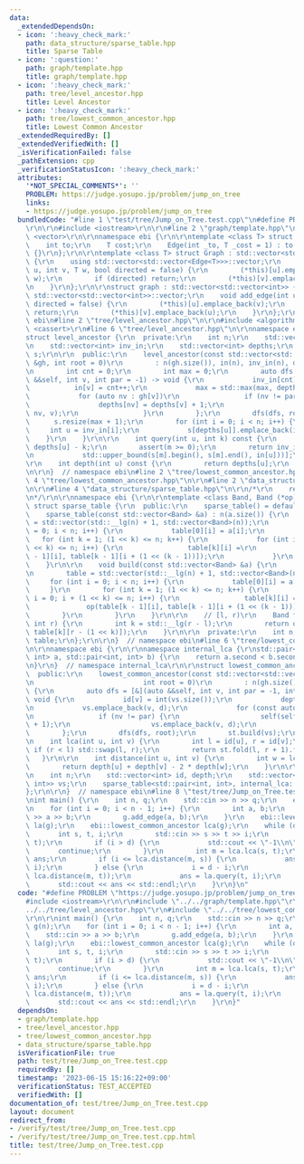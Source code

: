 ```yaml
---
data:
  _extendedDependsOn:
  - icon: ':heavy_check_mark:'
    path: data_structure/sparse_table.hpp
    title: Sparse Table
  - icon: ':question:'
    path: graph/template.hpp
    title: graph/template.hpp
  - icon: ':heavy_check_mark:'
    path: tree/level_ancestor.hpp
    title: Level Ancestor
  - icon: ':heavy_check_mark:'
    path: tree/lowest_common_ancestor.hpp
    title: Lowest Common Ancestor
  _extendedRequiredBy: []
  _extendedVerifiedWith: []
  _isVerificationFailed: false
  _pathExtension: cpp
  _verificationStatusIcon: ':heavy_check_mark:'
  attributes:
    '*NOT_SPECIAL_COMMENTS*': ''
    PROBLEM: https://judge.yosupo.jp/problem/jump_on_tree
    links:
    - https://judge.yosupo.jp/problem/jump_on_tree
  bundledCode: "#line 1 \"test/tree/Jump_on_Tree.test.cpp\"\n#define PROBLEM \"https://judge.yosupo.jp/problem/jump_on_tree\"\
    \r\n\r\n#include <iostream>\r\n\r\n#line 2 \"graph/template.hpp\"\n\r\n#include\
    \ <vector>\r\n\r\nnamespace ebi {\r\n\r\ntemplate <class T> struct Edge {\r\n\
    \    int to;\r\n    T cost;\r\n    Edge(int _to, T _cost = 1) : to(_to), cost(_cost)\
    \ {}\r\n};\r\n\r\ntemplate <class T> struct Graph : std::vector<std::vector<Edge<T>>>\
    \ {\r\n    using std::vector<std::vector<Edge<T>>>::vector;\r\n    void add_edge(int\
    \ u, int v, T w, bool directed = false) {\r\n        (*this)[u].emplace_back(v,\
    \ w);\r\n        if (directed) return;\r\n        (*this)[v].emplace_back(u, w);\r\
    \n    }\r\n};\r\n\r\nstruct graph : std::vector<std::vector<int>> {\r\n    using\
    \ std::vector<std::vector<int>>::vector;\r\n    void add_edge(int u, int v, bool\
    \ directed = false) {\r\n        (*this)[u].emplace_back(v);\r\n        if (directed)\
    \ return;\r\n        (*this)[v].emplace_back(u);\r\n    }\r\n};\r\n\r\n}  // namespace\
    \ ebi\n#line 2 \"tree/level_ancestor.hpp\"\n\r\n#include <algorithm>\r\n#include\
    \ <cassert>\r\n#line 6 \"tree/level_ancestor.hpp\"\n\r\nnamespace ebi {\r\n\r\n\
    struct level_ancestor {\r\n  private:\r\n    int n;\r\n    std::vector<int> in;\r\
    \n    std::vector<int> inv_in;\r\n    std::vector<int> depths;\r\n    std::vector<std::vector<int>>\
    \ s;\r\n\r\n  public:\r\n    level_ancestor(const std::vector<std::vector<int>>\
    \ &gh, int root = 0)\r\n        : n(gh.size()), in(n), inv_in(n), depths(n) {\r\
    \n        int cnt = 0;\r\n        int max = 0;\r\n        auto dfs = [&](auto\
    \ &&self, int v, int par = -1) -> void {\r\n            inv_in[cnt] = v;\r\n \
    \           in[v] = cnt++;\r\n            max = std::max(max, depths[v]);\r\n\
    \            for (auto nv : gh[v])\r\n                if (nv != par) {\r\n   \
    \                 depths[nv] = depths[v] + 1;\r\n                    self(self,\
    \ nv, v);\r\n                }\r\n        };\r\n        dfs(dfs, root);\r\n  \
    \      s.resize(max + 1);\r\n        for (int i = 0; i < n; i++) {\r\n       \
    \     int u = inv_in[i];\r\n            s[depths[u]].emplace_back(i);\r\n    \
    \    }\r\n    }\r\n\r\n    int query(int u, int k) const {\r\n        int m =\
    \ depths[u] - k;\r\n        assert(m >= 0);\r\n        return inv_in[*std::prev(\r\
    \n            std::upper_bound(s[m].begin(), s[m].end(), in[u]))];\r\n    }\r\n\
    \r\n    int depth(int u) const {\r\n        return depths[u];\r\n    }\r\n};\r\
    \n\r\n}  // namespace ebi\n#line 2 \"tree/lowest_common_ancestor.hpp\"\n\r\n#line\
    \ 4 \"tree/lowest_common_ancestor.hpp\"\n\r\n#line 2 \"data_structure/sparse_table.hpp\"\
    \n\r\n#line 4 \"data_structure/sparse_table.hpp\"\n\r\n/*\r\n    reference: https://scrapbox.io/data-structures/Sparse_Table\r\
    \n*/\r\n\r\nnamespace ebi {\r\n\r\ntemplate <class Band, Band (*op)(Band, Band)>\
    \ struct sparse_table {\r\n  public:\r\n    sparse_table() = default;\r\n\r\n\
    \    sparse_table(const std::vector<Band> &a) : n(a.size()) {\r\n        table\
    \ = std::vector(std::__lg(n) + 1, std::vector<Band>(n));\r\n        for (int i\
    \ = 0; i < n; i++) {\r\n            table[0][i] = a[i];\r\n        }\r\n     \
    \   for (int k = 1; (1 << k) <= n; k++) {\r\n            for (int i = 0; i + (1\
    \ << k) <= n; i++) {\r\n                table[k][i] =\r\n                    op(table[k\
    \ - 1][i], table[k - 1][i + (1 << (k - 1))]);\r\n            }\r\n        }\r\n\
    \    }\r\n\r\n    void build(const std::vector<Band> &a) {\r\n        n = (int)a.size();\r\
    \n        table = std::vector(std::__lg(n) + 1, std::vector<Band>(n));\r\n   \
    \     for (int i = 0; i < n; i++) {\r\n            table[0][i] = a[i];\r\n   \
    \     }\r\n        for (int k = 1; (1 << k) <= n; k++) {\r\n            for (int\
    \ i = 0; i + (1 << k) <= n; i++) {\r\n                table[k][i] =\r\n      \
    \              op(table[k - 1][i], table[k - 1][i + (1 << (k - 1))]);\r\n    \
    \        }\r\n        }\r\n    }\r\n\r\n    // [l, r)\r\n    Band fold(int l,\
    \ int r) {\r\n        int k = std::__lg(r - l);\r\n        return op(table[k][l],\
    \ table[k][r - (1 << k)]);\r\n    }\r\n\r\n  private:\r\n    int n;\r\n    std::vector<std::vector<Band>>\
    \ table;\r\n};\r\n\r\n}  // namespace ebi\n#line 6 \"tree/lowest_common_ancestor.hpp\"\
    \n\r\nnamespace ebi {\r\n\r\nnamespace internal_lca {\r\nstd::pair<int, int> op(std::pair<int,\
    \ int> a, std::pair<int, int> b) {\r\n    return a.second < b.second ? a : b;\r\
    \n}\r\n}  // namespace internal_lca\r\n\r\nstruct lowest_common_ancestor {\r\n\
    \  public:\r\n    lowest_common_ancestor(const std::vector<std::vector<int>> &gh,\r\
    \n                           int root = 0)\r\n        : n(gh.size()), id(n), depth(n)\
    \ {\r\n        auto dfs = [&](auto &&self, int v, int par = -1, int d = 0) ->\
    \ void {\r\n            id[v] = int(vs.size());\r\n            depth[v] = d;\r\
    \n            vs.emplace_back(v, d);\r\n            for (const auto &nv : gh[v])\r\
    \n                if (nv != par) {\r\n                    self(self, nv, v, d\
    \ + 1);\r\n                    vs.emplace_back(v, d);\r\n                }\r\n\
    \        };\r\n        dfs(dfs, root);\r\n        st.build(vs);\r\n    }\r\n\r\
    \n    int lca(int u, int v) {\r\n        int l = id[u], r = id[v];\r\n       \
    \ if (r < l) std::swap(l, r);\r\n        return st.fold(l, r + 1).first;\r\n \
    \   }\r\n\r\n    int distance(int u, int v) {\r\n        int w = lca(u, v);\r\n\
    \        return depth[u] + depth[v] - 2 * depth[w];\r\n    }\r\n\r\n  private:\r\
    \n    int n;\r\n    std::vector<int> id, depth;\r\n    std::vector<std::pair<int,\
    \ int>> vs;\r\n    sparse_table<std::pair<int, int>, internal_lca::op> st;\r\n\
    };\r\n\r\n}  // namespace ebi\n#line 8 \"test/tree/Jump_on_Tree.test.cpp\"\n\r\
    \nint main() {\r\n    int n, q;\r\n    std::cin >> n >> q;\r\n    ebi::graph g(n);\r\
    \n    for (int i = 0; i < n - 1; i++) {\r\n        int a, b;\r\n        std::cin\
    \ >> a >> b;\r\n        g.add_edge(a, b);\r\n    }\r\n    ebi::level_ancestor\
    \ la(g);\r\n    ebi::lowest_common_ancestor lca(g);\r\n    while (q--) {\r\n \
    \       int s, t, i;\r\n        std::cin >> s >> t >> i;\r\n        int d = lca.distance(s,\
    \ t);\r\n        if (i > d) {\r\n            std::cout << \"-1\\n\";\r\n     \
    \       continue;\r\n        }\r\n        int m = lca.lca(s, t);\r\n        int\
    \ ans;\r\n        if (i <= lca.distance(m, s)) {\r\n            ans = la.query(s,\
    \ i);\r\n        } else {\r\n            i = d - i;\r\n            assert(i <=\
    \ lca.distance(m, t));\r\n            ans = la.query(t, i);\r\n        }\r\n \
    \       std::cout << ans << std::endl;\r\n    }\r\n}\n"
  code: "#define PROBLEM \"https://judge.yosupo.jp/problem/jump_on_tree\"\r\n\r\n\
    #include <iostream>\r\n\r\n#include \"../../graph/template.hpp\"\r\n#include \"\
    ../../tree/level_ancestor.hpp\"\r\n#include \"../../tree/lowest_common_ancestor.hpp\"\
    \r\n\r\nint main() {\r\n    int n, q;\r\n    std::cin >> n >> q;\r\n    ebi::graph\
    \ g(n);\r\n    for (int i = 0; i < n - 1; i++) {\r\n        int a, b;\r\n    \
    \    std::cin >> a >> b;\r\n        g.add_edge(a, b);\r\n    }\r\n    ebi::level_ancestor\
    \ la(g);\r\n    ebi::lowest_common_ancestor lca(g);\r\n    while (q--) {\r\n \
    \       int s, t, i;\r\n        std::cin >> s >> t >> i;\r\n        int d = lca.distance(s,\
    \ t);\r\n        if (i > d) {\r\n            std::cout << \"-1\\n\";\r\n     \
    \       continue;\r\n        }\r\n        int m = lca.lca(s, t);\r\n        int\
    \ ans;\r\n        if (i <= lca.distance(m, s)) {\r\n            ans = la.query(s,\
    \ i);\r\n        } else {\r\n            i = d - i;\r\n            assert(i <=\
    \ lca.distance(m, t));\r\n            ans = la.query(t, i);\r\n        }\r\n \
    \       std::cout << ans << std::endl;\r\n    }\r\n}"
  dependsOn:
  - graph/template.hpp
  - tree/level_ancestor.hpp
  - tree/lowest_common_ancestor.hpp
  - data_structure/sparse_table.hpp
  isVerificationFile: true
  path: test/tree/Jump_on_Tree.test.cpp
  requiredBy: []
  timestamp: '2023-06-15 15:16:22+09:00'
  verificationStatus: TEST_ACCEPTED
  verifiedWith: []
documentation_of: test/tree/Jump_on_Tree.test.cpp
layout: document
redirect_from:
- /verify/test/tree/Jump_on_Tree.test.cpp
- /verify/test/tree/Jump_on_Tree.test.cpp.html
title: test/tree/Jump_on_Tree.test.cpp
---
```

